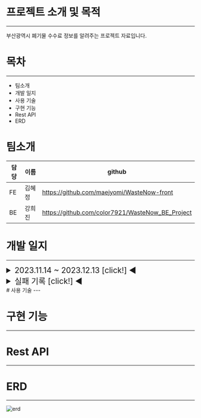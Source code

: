 # 프로젝트 소개 및 목적
---
부산광역시 폐기물 수수료 정보를 알려주는 프로젝트 자료입니다.

# 목차
---
- 팀소개
- 개발 일지
- 사용 기술
- 구현 기능
- Rest API
- ERD

# 팀소개
|담당|이름|github|
|------|---|---|
|FE|김혜정|https://github.com/maejyomi/WasteNow-front|
|BE|강희진|https://github.com/color7921/WasteNow_BE_Project|

# 개발 일지
---
<details>
  <summary style="font-size: 1.5em;">2023.11.14 ~ 2023.12.13 [click!] ◀</summary>
  <p><span style="font-size: larger;"><1주차></span></p>
  <p>- [방향성 설정] 메인 화면, 로그인 화면 구성</p>
  <p>- Rest API 상세 목록 작성</p>
  <p>- [데이터 삽입]csv파일 데이터를 MYSQL로 Import하기, React & SpringBoot local 연결</p>
  <p>- [API 전송]리액트에서 지정된 값을 받고 MySQL에 저장된 지정값을 API 주소를 통해 리액트로 전송</p>
  <div></div>
  <p><span style="font-size: larger;"><2주차></span></p>
  <p>- 게시판, 댓글 데이터베이스 컬럼명 지정하기, 로그인, 로그아웃, 회원가입(중복 ID제거)</p>
  <p>- 쿼리 중복 제거</p>
  <p>- 게시판 리스트 목록 전송, 상세페이지 작성</p>
  <p>- 게시판 수정, 삭제</p>
  <p>- ERD 작성</p>
  <div></div>
  <p><span style="font-size: larger;"><3주차></span></p>
  <p>- 댓글 목록 리스트 전송 작성, 수정, 삭제</p>
  <p>- 게시글 상세 정보 기능 구현</p>
  <p>- 외래키 ManyToOne 구현</p>
  <p>- 게시글 조회수 증가 구현</p>
  <div></div>
  <p><span style="font-size: larger;"><4주차></span></p>
  <p>- 상세 페이지 username에 해당하는 레코드 보내기</p>
  <p>- 게시글 리스트 페이징 구현, 마이페이지 게시글 리스트, 댓글 리스트 전송</p>
  <div></div>
  <p><span style="font-size: larger;"><5주차></span></p>
</details>

  <details>
  <summary style="font-size: 1.5em;">실패 기록 [click!] ◀</summary>
  <p><span></span></p>
  </details>
# 사용 기술
---

# 구현 기능
---

# Rest API
---


# ERD
---
![erd](https://github.com/color7921/WasteNow_BE_Project/assets/132988693/cbbc8912-2af3-4f94-92c3-d4debeb977f1)
